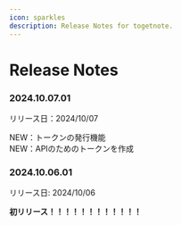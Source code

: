 ```yaml
---
icon: sparkles
description: Release Notes for togetnote.
---
```


# Release Notes

### 2024.10.07.01

リリース日：2024/10/07

NEW：トークンの発行機能\
NEW：APIのためのトークンを作成

### 2024.10.06.01

リリース日: 2024/10/06

**初リリース！！！！！！！！！！！！**
